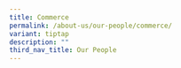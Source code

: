 ```yaml
---
title: Commerce
permalink: /about-us/our-people/commerce/
variant: tiptap
description: ""
third_nav_title: Our People
---
```

